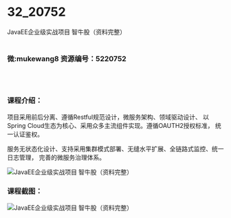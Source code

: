 # 32_20752
JavaEE企业级实战项目 智牛股（资料完整）
<br/></br>
<h3>微:mukewang8 资源编号：5220752</h3>
<br/></br>
<h3>课程介绍：</h3>
<p>项目采用前后分离、遵循Restful规范设计，微服务架构、领域驱动设计、 以Spring Cloud生态为核心、采用众多主流组件实现。遵循OAUTH2授权标准， 统一认证鉴权。</p>
<p>服务无状态化设计、支持采用集群模式部署、无缝水平扩展、全链路式监控、统一日志管理， 完善的微服务治理体系。</p>
<p><img src="https://www.ko996.com/wp-content/uploads/img/2021/08/1-34-300x228.png" alt="JavaEE企业级实战项目 智牛股（资料完整）"></p>
<div class="info-desc">
<h3>课程截图：</h3>
<p><img src="https://www.ko996.com/wp-content/uploads/img/2021/08/2-32.png" alt="JavaEE企业级实战项目 智牛股（资料完整）"></p>


			
</div>
